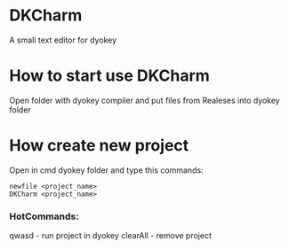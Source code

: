 # DKCharm
A small text editor for dyokey

# How to start use DKCharm

Open folder with dyokey compiler and put files from Realeses into dyokey folder

# How create new project

Open in cmd dyokey folder and type this commands:
```
newfile <project_name>
DKCharm <project_name>
```
### HotCommands:
qwasd - run project in dyokey
clearAll - remove project
